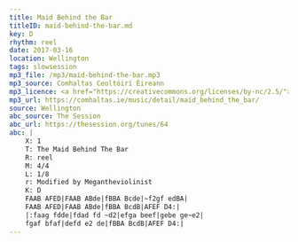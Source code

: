 ```yaml
---
title: Maid Behind the Bar
titleID: maid-behind-the-bar.md
key: D
rhythm: reel
date: 2017-03-16
location: Wellington
tags: slowsession
mp3_file: /mp3/maid-behind-the-bar.mp3
mp3_source: Comhaltas Ceoltóirí Éireann
mp3_licence: <a href="https://creativecommons.org/licenses/by-nc/2.5/">CC-BY-NC-2.5</a>
mp3_url: https://comhaltas.ie/music/detail/maid_behind_the_bar/
source: Wellington
abc_source: The Session
abc_url: https://thesession.org/tunes/64
abc: |
    X: 1
    T: The Maid Behind The Bar
    R: reel
    M: 4/4
    L: 1/8
    r: Modified by Megantheviolinist
    K: D
    FAAB AFED|FAAB ABde|fBBA Bcde|~f2gf edBA|
    FAAB AFED|FAAB ABde|fBBA BcdB|AFEF D4:|
    |:faag fdde|fdad fd ~d2|efga beef|gebe ge~e2|
    fgaf bfaf|defd e2 de|fBBA BcdB|AFEF D4:|
---
```

